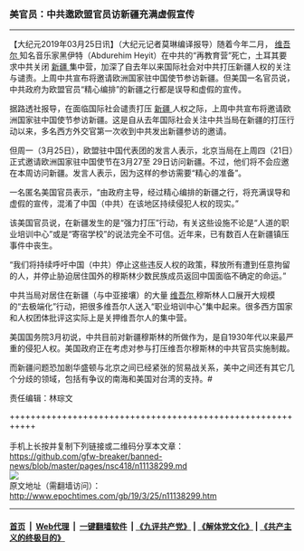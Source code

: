 ### 美官员：中共邀欧盟官员访新疆充满虚假宣传
------------------------

<p>
 【大纪元2019年03月25日讯】（大纪元记者莫琳编译报导）随着今年二月，
 <a href="http://www.epochtimes.com/gb/tag/%E7%BB%B4%E5%90%BE%E5%B0%94.html">
  维吾尔
 </a>
 知名音乐家黑伊特（Abdurehim Heyit）在中共的“再教育营”死亡，土耳其要求中共关闭
 <a href="http://www.epochtimes.com/gb/tag/%E6%96%B0%E7%96%86.html">
  新疆
 </a>
 集中营，加深了自去年以来国际社会对中共打压新疆人权的关注与谴责。上周中共宣布将邀请欧洲国家驻中国使节参访新疆。但美国一名官员说，中共政府为欧盟官员“精心编排”的新疆之行都是误导和虚假的宣传。
</p>
<p>
 据路透社报导，在面临国际社会谴责打压
 <a href="http://www.epochtimes.com/gb/tag/%E6%96%B0%E7%96%86.html">
  新疆
 </a>
 人权之际，上周中共宣布将邀请欧洲国家驻中国使节参访新疆。这是自从去年国际社会关注中共当局在新疆的打压行动以来，多名西方外交官第一次收到中共发出新疆参访的邀请。
</p>
<p>
 但周一（3月25日），欧盟驻中国代表团的发言人表示，北京当局在上周四（21日）正式邀请欧洲国家驻中国使节在3月27至 29日访问新疆。不过，他们将不会应邀在本周访问新疆。发言人表示，因为这样的参访需要“精心的准备”。
</p>
<p>
 一名匿名美国官员表示，“由政府主导，经过精心编排的新疆之行，将充满误导和虚假的宣传，混淆了中国（中共）在该地区持续侵犯人权的现实。”
</p>
<p>
 该美国官员说，在新疆发生的是“强力打压”行动，有关这些设施不论是“人道的职业培训中心”或是“寄宿学校”的说法完全不可信。近年来，已有数百人在新疆镇压事件中丧生。
</p>
<p>
 “我们将持续呼吁中国（中共）停止这些违反人权的政策，释放所有遭到任意拘留的人，并停止胁迫居住国外的穆斯林少数民族成员返回中国面临不确定的命运。”
</p>
<p>
 中共当局对居住在新疆（与中亚接壤）的大量
 <a href="http://www.epochtimes.com/gb/tag/%E7%BB%B4%E5%90%BE%E5%B0%94.html">
  维吾尔
 </a>
 穆斯林人口展开大规模的“去极端化”行动，把很多维吾尔人送入“职业培训中心”集中起来。很多西方国家和人权团体批评这实际上是关押维吾尔人的集中营。
</p>
<p>
 美国国务院3月初说，中共目前对新疆穆斯林的所做作为，是自1930年代以来最严重的侵犯人权。美国政府正在考虑对参与打压维吾尔穆斯林的中共官员实施制裁。
</p>
<p>
 而新疆问题恐加剧华盛顿与北京之间已经紧张的贸易战关系，美中之间还有其它几个分歧的领域，包括有争议的南海和美国对台湾的支持。#
</p>
<p>
 责任编辑：林琮文
</p>

+++++++++++++++++++++++++++++++++++++++++++++++++++++++++++<br/><br/>
手机上长按并复制下列链接或二维码分享本文章：<br/>
https://github.com/gfw-breaker/banned-news/blob/master/pages/nsc418/n11138299.md <br/>
<a href='https://github.com/gfw-breaker/banned-news/blob/master/pages/nsc418/n11138299.md'><img src='https://github.com/gfw-breaker/banned-news/blob/master/pages/nsc418/n11138299.md.png'/></a> <br/>
原文地址（需翻墙访问）：http://www.epochtimes.com/gb/19/3/25/n11138299.htm


------------------------
#### [首页](https://github.com/gfw-breaker/banned-news/blob/master/README.md) &nbsp;|&nbsp; [Web代理](https://github.com/labour-camp/helloworld) &nbsp;|&nbsp; [一键翻墙软件](https://github.com/gfw-breaker/nogfw/blob/master/README.md) &nbsp;| [《九评共产党》](https://github.com/gfw-breaker/9ping.md/blob/master/README.md#九评之一评共产党是什么) | [《解体党文化》](https://github.com/gfw-breaker/jtdwh.md/blob/master/README.md) | [《共产主义的终极目的》](https://github.com/gfw-breaker/gczydzjmd.md/blob/master/README.md)

